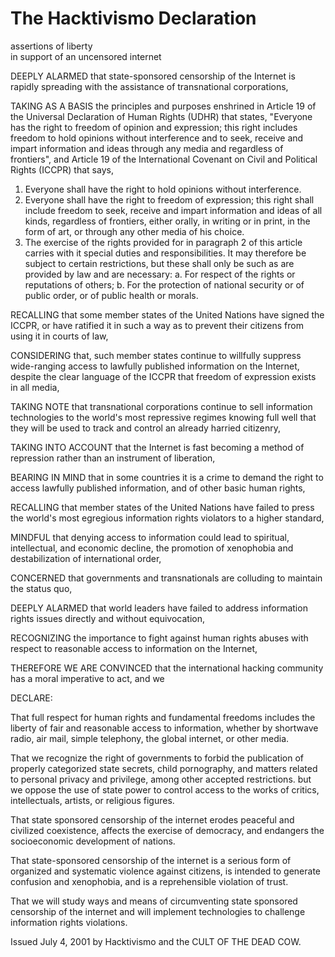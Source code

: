 # The Hacktivismo Declaration

assertions of liberty    
in support of an uncensored internet    

DEEPLY ALARMED that state-sponsored censorship of the Internet is rapidly spreading with the assistance of transnational corporations,

TAKING AS A BASIS the principles and purposes enshrined in Article 19 of the Universal Declaration of Human Rights (UDHR) that states, "Everyone has the right to freedom of opinion and expression; this right includes freedom to hold opinions without interference and to seek, receive and impart information and ideas through any media and regardless of frontiers", and Article 19 of the International Covenant on Civil and Political Rights (ICCPR) that says,

1. Everyone shall have the right to hold opinions without interference.
2. Everyone shall have the right to freedom of expression; this right shall include freedom to seek, receive and impart information and ideas of all kinds, regardless of frontiers, either orally, in writing or in print, in the form of art, or through any other media of his choice.
3. The exercise of the rights provided for in paragraph 2 of this article carries with it special duties and responsibilities. It may therefore be subject to certain restrictions, but these shall only be such as are provided by law and are necessary:
    a. For respect of the rights or reputations of others;
    b. For the protection of national security or of public order, or of public health or morals.

RECALLING that some member states of the United Nations have signed the ICCPR, or have ratified it in such a way as to prevent their citizens from using it in courts of law,

CONSIDERING that, such member states continue to willfully suppress wide-ranging access to lawfully published information on the Internet, despite the clear language of the ICCPR that freedom of expression exists in all media,

TAKING NOTE that transnational corporations continue to sell information technologies to the world's most repressive regimes knowing full well that they will be used to track and control an already harried citizenry,

TAKING INTO ACCOUNT that the Internet is fast becoming a method of repression rather than an instrument of liberation,

BEARING IN MIND that in some countries it is a crime to demand the right to access lawfully published information, and of other basic human rights,

RECALLING that member states of the United Nations have failed to press the world's most egregious information rights violators to a higher standard,

MINDFUL that denying access to information could lead to spiritual, intellectual, and economic decline, the promotion of xenophobia and destabilization of international order,

CONCERNED that governments and transnationals are colluding to maintain the status quo,

DEEPLY ALARMED that world leaders have failed to address information rights issues directly and without equivocation,

RECOGNIZING the importance to fight against human rights abuses with respect to reasonable access to information on the Internet,

THEREFORE WE ARE CONVINCED that the international hacking community has a moral imperative to act, and we

DECLARE:

That full respect for human rights and fundamental freedoms includes the liberty of fair and reasonable access to information, whether by shortwave radio, air mail, simple telephony, the global internet, or other media.

That we recognize the right of governments to forbid the publication of properly categorized state secrets, child pornography, and matters related to personal privacy and privilege, among other accepted restrictions. but we oppose the use of state power to control access to the works of critics, intellectuals, artists, or religious figures.

That state sponsored censorship of the internet erodes peaceful and civilized coexistence, affects the exercise of democracy, and endangers the socioeconomic development of nations.

That state-sponsored censorship of the internet is a serious form of organized and systematic violence against citizens, is intended to generate confusion and xenophobia, and is a reprehensible violation of trust.

That we will study ways and means of circumventing state sponsored censorship of the internet and will implement technologies to challenge information rights violations.

Issued July 4, 2001 by Hacktivismo and the CULT OF THE DEAD COW. 
